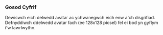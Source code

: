 ### Gosod Cyfrif
Dewiswch eich delwedd avatar ac ychwanegwch eich enw a'ch disgrifiad. Defnyddiwch ddelwedd avatar fach (ee 128x128 picsel) fel ei bod yn gyflym i'w lawrlwytho.
